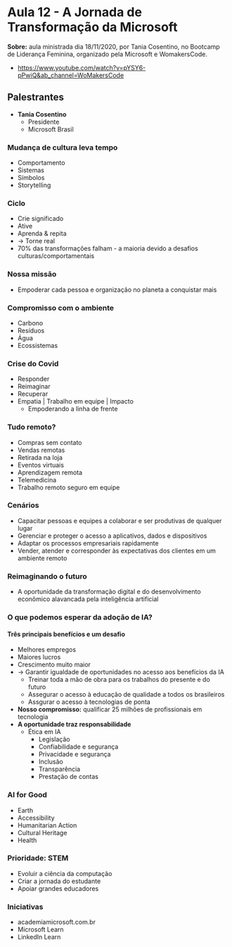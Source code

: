 # Aula 12 - A Jornada de Transformação da Microsoft

**Sobre:** aula ministrada dia 18/11/2020, por Tania Cosentino, no Bootcamp de Liderança Feminina, organizado pela Microsoft e WomakersCode.
* https://www.youtube.com/watch?v=pYSY6-pPwiQ&ab_channel=WoMakersCode

## Palestrantes
* **Tania Cosentino**
    * Presidente
    * Microsoft Brasil

### Mudança de cultura leva tempo
* Comportamento
* Sistemas
* Símbolos
* Storytelling

### Ciclo
* Crie significado
* Ative
* Aprenda & repita
* → Torne real
* 70% das transformações falham - a maioria devido a desafios culturas/comportamentais

### Nossa missão
* Empoderar cada pessoa e organização no planeta a conquistar mais

### Compromisso com o ambiente
* Carbono
* Resíduos
* Água
* Ecossistemas

### Crise do Covid
* Responder
* Reimaginar
* Recuperar
* Empatia | Trabalho em equipe | Impacto
    * Empoderando a linha de frente

### Tudo remoto?
* Compras sem contato
* Vendas remotas
* Retirada na loja
* Eventos virtuais
* Aprendizagem remota
* Telemedicina
* Trabalho remoto seguro em equipe

### Cenários
* Capacitar pessoas e equipes a colaborar e ser produtivas de qualquer lugar
* Gerenciar e proteger o acesso a aplicativos, dados e dispositivos
* Adaptar os processos empresariais rapidamente
* Vender, atender e corresponder às expectativas dos clientes em um ambiente remoto

### Reimaginando o futuro
* A oportunidade da transformação digital e do desenvolvimento econômico alavancada pela inteligência artificial

### O que podemos esperar da adoção de IA?
#### Três principais benefícios e um desafio
* Melhores empregos
* Maiores lucros
* Crescimento muito maior
* → Garantir igualdade de oportunidades no acesso aos benefícios da IA
    * Treinar toda a mão de obra para os trabalhos do presente e do futuro
    * Assegurar o acesso à educação de qualidade a todos os brasileiros
    * Assgurar o acesso à tecnologias de ponta
* **Nosso compromisso:** qualificar 25 milhões de profissionais em tecnologia
* **A oportunidade traz responsabilidade**
    * Ética em IA
        * Legislação
        * Confiabilidade e segurança
        * Privacidade e segurança
        * Inclusão
        * Transparência
        * Prestação de contas

### AI for Good
* Earth
* Accessibility
* Humanitarian Action
* Cultural Heritage
* Health

### Prioridade: STEM
* Evoluir a ciência da computação
* Criar a jornada do estudante
* Apoiar grandes educadores

### Iniciativas
* academiamicrosoft.com.br
* Microsoft Learn
* LinkedIn Learn
